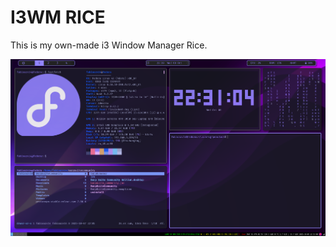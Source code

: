 # I3WM RICE

This is my own-made i3 Window Manager Rice. 

![Rice](docs/screenshots/2025-10-08_22-31.png)
